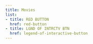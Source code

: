 ```yaml
---
title: Movies
list:
- title: RED BUTTON
  href: red-button
- title: LGND OF INTRCTV BTN
  href: legend-of-interactive-button
---
```

